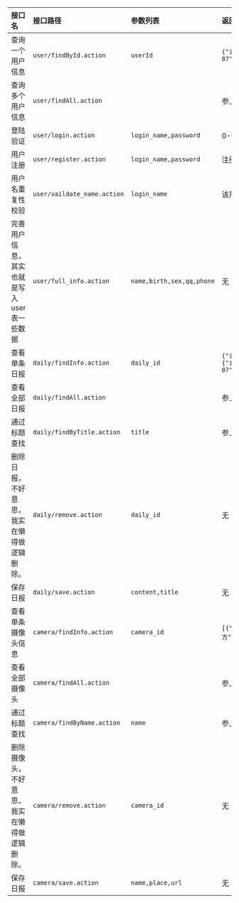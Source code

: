 |接口名|接口路径|参数列表|返回结果|
|:---|:---|:---|:---|
|查询一个用户信息|```user/findById.action```|```userId```|```{"id":1,"name":"LafiteHao","birth":"80-01-07","sex":"M","qq":"375199496","phone":"18554653013"}```|
|查询多个用户信息|```user/findAll.action```||参上|
|登陆验证|```user/login.action```|```login_name,password```|0-代码异常，1-登陆成功，2-用户名不存在，3-密码错误
|用户注册|```user/register.action```|```login_name,password```|注册成功|
|用户名重复性校验|```user/vaildate_name.action```|```login_name```|该用户名的个数|
|完善用户信息，其实也就是写入user表一些数据|```user/full_info.action```|```name,birth,sex,qq,phone```|无|
|查看单条日报|```daily/findInfo.action```|```daily_id```|```{"id":1,"login":{"id":1,"loginName":"lafite","password":"lafite123","user":{"id":1,"name":"LafiteHao","birth":"80-01-07","sex":"M","qq":"375199496","phone":"18554653013"}},"title":"test","content":"test"}```|
|查看全部日报|```daily/findAll.action```||参上|
|通过标题查找|```daily/findByTitle.action```|```title```|参上|
|删除日报，不好意思，我实在懒得做逻辑删除。|```daily/remove.action```|```daily_id```|无|
|保存日报|```daily/save.action```|```content,title```|无|
|查看单条摄像头信息|```camera/findInfo.action```|```camera_id```|```[{"id":1,"name":"测试摄像头","place":"我想我也不知道这是在什么地方","url":"place001/camera001"}]```|
|查看全部摄像头|```camera/findAll.action```||参上|
|通过标题查找|```camera/findByName.action```|```name```|参上|
|删除摄像头，不好意思，我实在懒得做逻辑删除。|```camera/remove.action```|```camera_id```|无|
|保存日报|```camera/save.action```|```name,place,url```|无|
